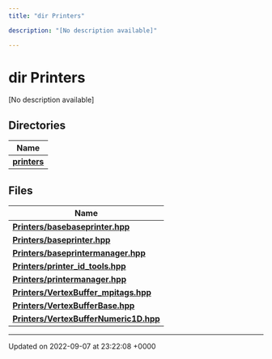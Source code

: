 ```yaml
---
title: "dir Printers"

description: "[No description available]"

---
```


# dir Printers

[No description available]

## Directories

| Name           |
| -------------- |
| **[printers](/documentation/code/files/dir_d2ed7e40e7419349c45ea707e78efe0a/#dir-printers)**  |

## Files

| Name           |
| -------------- |
| **[Printers/basebaseprinter.hpp](/documentation/code/files/basebaseprinter_8hpp/#file-basebaseprinterhpp)**  |
| **[Printers/baseprinter.hpp](/documentation/code/files/baseprinter_8hpp/#file-baseprinterhpp)**  |
| **[Printers/baseprintermanager.hpp](/documentation/code/files/baseprintermanager_8hpp/#file-baseprintermanagerhpp)**  |
| **[Printers/printer_id_tools.hpp](/documentation/code/files/printer__id__tools_8hpp/#file-printer-id-toolshpp)**  |
| **[Printers/printermanager.hpp](/documentation/code/files/printermanager_8hpp/#file-printermanagerhpp)**  |
| **[Printers/VertexBuffer_mpitags.hpp](/documentation/code/files/vertexbuffer__mpitags_8hpp/#file-vertexbuffer-mpitagshpp)**  |
| **[Printers/VertexBufferBase.hpp](/documentation/code/files/vertexbufferbase_8hpp/#file-vertexbufferbasehpp)**  |
| **[Printers/VertexBufferNumeric1D.hpp](/documentation/code/files/vertexbuffernumeric1d_8hpp/#file-vertexbuffernumeric1dhpp)**  |






-------------------------------

Updated on 2022-09-07 at 23:22:08 +0000

